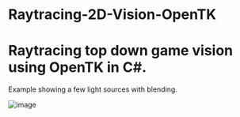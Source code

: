 # Raytracing-2D-Vision-OpenTK
# Raytracing top down game vision using OpenTK in C#.
Example showing a few light sources with blending.

![image](https://user-images.githubusercontent.com/20596760/212650429-c98c9603-5de7-44de-b4ef-50e916491eb3.png)


